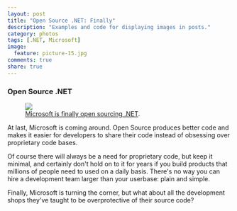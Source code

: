 ```yaml
---
layout: post
title: "Open Source .NET: Finally"
description: "Examples and code for displaying images in posts."
category: photos
tags: [.NET, Microsoft]
image: 
  feature: picture-15.jpg
comments: true
share: true
---
```



### Open Source .NET

<figure>
	<a href="{{ site.url }}/images/dotnetfoundation.png"><img src="{{ site.url }}/images/dotnetfoundation.png"></a>
	<figcaption><a href="http://www.dotnetfoundation.org/" data-toggle="tooltip" title="Visit Dot Net Foundation">Microsoft is finally open sourcing .NET</a>.</figcaption>
</figure>

At last, Microsoft is coming around. Open Source produces better code and makes it easier for developers to share their code instead of obsessing over proprietary code bases.

Of course there will always be a need for proprietary code, but keep it minimal, and certainly don't hold on to it for years if you build products that millions of people need to used on a daily basis. There's no way you can hire a development team larger than your userbase: plain and simple.

Finally, Microsoft is turning the corner, but what about all the development shops they've taught to be overprotective of their source code?